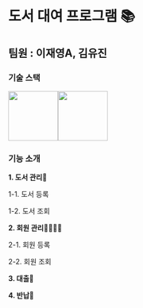# 도서 대여 프로그램 📚
 팀원 : 이재영A, 김유진
---
### 기술 스택
<img height="100" src="https://img.shields.io/badge/Qt-41CD52?style=flat&logo=Qt&logoColor=white"/><img height="100" src="https://img.shields.io/badge/c++-00599C?style-flat&logo=C++&logoColor=white"/>


### 기능 소개
**1. 도서 관리📖**

  1-1. 도서 등록

  1-2. 도서 조회


**2. 회원 관리👨‍👩‍👧‍👦**

  2-1. 회원 등록

  2-2. 회원 조회


**3. 대출📗** 


**4. 반납📘**
